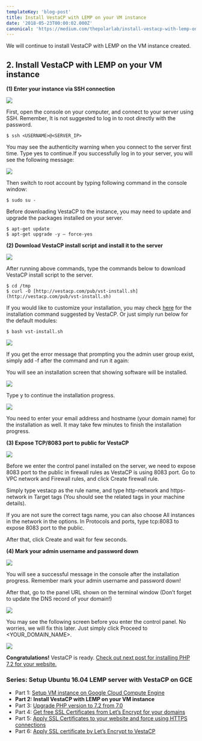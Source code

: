 ```yaml
---
templateKey: 'blog-post'
title: Install VestaCP with LEMP on your VM instance
date: '2018-05-23T00:00:02.000Z'
canonical: 'https://medium.com/thepolarlab/install-vestacp-with-lemp-on-your-vm-instance-29dda138bb7d'
---
```


We will continue to install VestaCP with LEMP on the VM instance created.

## 2. Install VestaCP with LEMP on your VM instance

**(1) Enter your instance via SSH connection**

![](./image2.png)

First, open the console on your computer, and connect to your server using SSH. Remember, It is not suggested to log in to root directly with the password.

    $ ssh <USERNAME>@<SERVER_IP>

You may see the authenticity warning when you connect to the server first time. Type yes to continue.If you successfully log in to your server, you will see the following message:

![](./image3.png)

Then switch to root account by typing following command in the console window:

    $ sudo su -

Before downloading VestaCP to the instance, you may need to update and upgrade the packages installed on your server.

    $ apt-get update
    $ apt-get upgrade -y — force-yes

**(2) Download VestaCP install script and install it to the server**

![](./image4.png)

After running above commands, type the commands below to download VestaCP install script to the server.

    $ cd /tmp
    $ curl -O [http://vestacp.com/pub/vst-install.sh](http://vestacp.com/pub/vst-install.sh)

If you would like to customize your installation, you may check [here](http://vestacp.com/install/) for the installation command suggested by VestaCP. Or just simply run below for the default modules:

    $ bash vst-install.sh

![](./image5.png)

If you get the error message that prompting you the admin user group exist, simply add -f after the command and run it again:

You will see an installation screen that showing software will be installed.

![](./image6.png)

Type y to continue the installation progress.

![](./image7.png)

You need to enter your email address and hostname (your domain name) for the installation as well. It may take few minutes to finish the installation progress.

**(3) Expose TCP/8083 port to public for VestaCP**

![](./image8.png)

Before we enter the control panel installed on the server, we need to expose 8083 port to the public in firewall rules as VestaCP is using 8083 port. Go to VPC network and Firewall rules, and click Create firewall rule.

Simply type vestacp as the rule name, and type http-network and https-network in Target tags (You should see the related tags in your machine details).

If you are not sure the correct tags name, you can also choose All instances in the network in the options. In Protocols and ports, type tcp:8083 to expose 8083 port to the public.

After that, click Create and wait for few seconds.

**(4) Mark your admin username and password down**

![](./image9.png)

You will see a successful message in the console after the installation progress. Remember mark your admin username and password down!

After that, go to the panel URL shown on the terminal window (Don’t forget to update the DNS record of your domain!)

![](./image10.png)

You may see the following screen before you enter the control panel. No worries, we will fix this later. Just simply click Proceed to <YOUR_DOMAIN_NAME>.

![](./image11.png)

**Congratulations!** VestaCP is ready. [Check out next post for installing PHP 7.2 for your website.](../vestacp-3)

### Series: Setup Ubuntu 16.04 LEMP server with VestaCP on GCE

* Part 1: [Setup VM instance on Google Cloud Compute Engine](../vestacp-1)
* **Part 2: Install VestaCP with LEMP on your VM instance**
* Part 3: [Upgrade PHP version to 7.2 from 7.0](../vestacp-3)
* Part 4: [Get free SSL Certificates from Let’s Encrypt for your domains](../vestacp-4)
* Part 5: [Apply SSL Certificates to your website and force using HTTPS connections](../vestacp-5)
* Part 6: [Apply SSL certificate by Let’s Encrypt to VestaCP](../vestacp-6)
